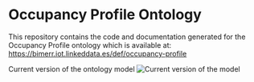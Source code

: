 # Occupancy Profile Ontology
This repository contains the code and documentation generated for the Occupancy Profile ontology which is available at:
https://bimerr.iot.linkeddata.es/def/occupancy-profile

Current version of the ontology model
![Current version of the model](https://github.com/oeg-upm/bimerr-occupant-behavior/tree/master/diagrams/Occupancy_Behavior.jpg "Occupancy Profile model")
